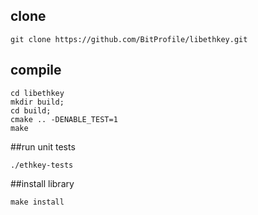 ## clone

```
git clone https://github.com/BitProfile/libethkey.git
```

## compile

```
cd libethkey
mkdir build;
cd build;
cmake .. -DENABLE_TEST=1
make 
```


##run unit tests
```
./ethkey-tests
```


##install library
```
make install
```
